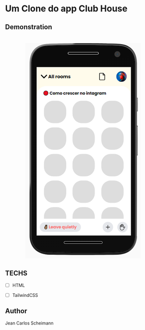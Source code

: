 # Um Clone do app Club House

## Demonstration
<h1 align="center">
    <img src="./assets/demo.png">
</h1>

## TECHS 

* [ ] HTML
* [ ] TailwindCSS


## Author

Jean Carlos Scheimann
